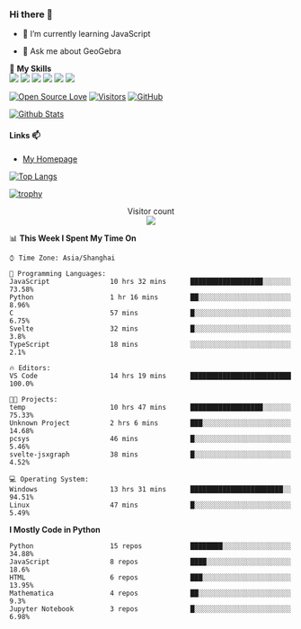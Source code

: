 ### Hi there 👋

<!--
**wuyudi/wuyudi** is a ✨ _special_ ✨ repository because its `README.md` (this file) appears on your GitHub profile.

Here are some ideas to get you started:

- 🔭 I’m currently working on ...
- 👯 I’m looking to collaborate on ...
- 🤔 I’m looking for help with ...

- 📫 How to reach me: ...
- 😄 Pronouns: ...
- ⚡ Fun fact: ...
-->

- 🌱 I’m currently learning JavaScript

- 💬 Ask me about GeoGebra

🌟 **My Skills**  
![](https://img.shields.io/badge/-Svelte-3e74a2?style=flat-square&logo=Svelte&logoColor=fff)
![](https://img.shields.io/badge/-TypeScript-3e74a2?style=flat-square&logo=TypeScript&logoColor=fff)
![](https://img.shields.io/badge/-JavaScript-3e74a2?style=flat-square&logo=JavaScript&logoColor=fff)
![](https://img.shields.io/badge/-Python-3e74a2?style=flat-square&logo=Python&logoColor=fff)
![](https://img.shields.io/badge/-Mathematica-3e74a2?style=flat-square&logo=Wolfram&logoColor=fff)
![](https://img.shields.io/badge/-C%2B%2B-3e74a2?style=flat-square&logo=C%2B%2B&logoColor=fff)

[![Open Source Love](https://badges.frapsoft.com/os/v1/open-source.svg?v=103)](https://github.com/wuyudi/)
[![Visitors](https://visitor-badge.glitch.me/badge?page_id=wuyudi.wuyudi)](https://github.com/wuyudi/)
[![GitHub](https://img.shields.io/github/followers/wuyudi.svg?lable=GitHub&style=social)](https://github.com/wuyudi/)

[![Github Stats](https://github-readme-stats.vercel.app/api?username=wuyudi&show_icons=true)](https://github.com/wuyudi/)

#### Links 📫

* [My Homepage](https://wuyudi.github.io/blog/)

[![Top Langs](https://github-readme-stats.vercel.app/api/top-langs/?username=wuyudi&hide=HTML,jupyter%20notebook&layout=compact)](https://github.com/wuyudi/github-readme-stats)

[![trophy](https://github-profile-trophy.vercel.app/?username=wuyudi&theme=onedark)](https://github.com/ryo-ma/github-profile-trophy)

<p align="center"> 
  Visitor count<br>
  <img src="https://profile-counter.glitch.me/wuyudi/count.svg" />
</p>

<!--START_SECTION:waka-->
📊 **This Week I Spent My Time On** 

```text
⌚︎ Time Zone: Asia/Shanghai

💬 Programming Languages: 
JavaScript               10 hrs 32 mins      ██████████████████░░░░░░░   73.58% 
Python                   1 hr 16 mins        ██░░░░░░░░░░░░░░░░░░░░░░░   8.96% 
C                        57 mins             █░░░░░░░░░░░░░░░░░░░░░░░░   6.75% 
Svelte                   32 mins             █░░░░░░░░░░░░░░░░░░░░░░░░   3.8% 
TypeScript               18 mins             ░░░░░░░░░░░░░░░░░░░░░░░░░   2.1%

🔥 Editors: 
VS Code                  14 hrs 19 mins      █████████████████████████   100.0%

🐱‍💻 Projects: 
temp                     10 hrs 47 mins      ██████████████████░░░░░░░   75.33% 
Unknown Project          2 hrs 6 mins        ███░░░░░░░░░░░░░░░░░░░░░░   14.68% 
pcsys                    46 mins             █░░░░░░░░░░░░░░░░░░░░░░░░   5.46% 
svelte-jsxgraph          38 mins             █░░░░░░░░░░░░░░░░░░░░░░░░   4.52%

💻 Operating System: 
Windows                  13 hrs 31 mins      ███████████████████████░░   94.51% 
Linux                    47 mins             █░░░░░░░░░░░░░░░░░░░░░░░░   5.49%

```

**I Mostly Code in Python** 

```text
Python                   15 repos            ████████░░░░░░░░░░░░░░░░░   34.88% 
JavaScript               8 repos             ████░░░░░░░░░░░░░░░░░░░░░   18.6% 
HTML                     6 repos             ███░░░░░░░░░░░░░░░░░░░░░░   13.95% 
Mathematica              4 repos             ██░░░░░░░░░░░░░░░░░░░░░░░   9.3% 
Jupyter Notebook         3 repos             █░░░░░░░░░░░░░░░░░░░░░░░░   6.98%

```



<!--END_SECTION:waka-->
